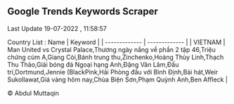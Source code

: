 

## Google Trends Keywords Scraper 
 
Last Update 19-07-2022 , 11:58:57

Country List :
 Name  | Keyword |
| ------------- | ------------- |
| VIETNAM | Man United vs Crystal Palace,Thương ngày nắng về phần 2 tập 46,Triệu chứng cúm A,Giang Còi,Bánh trung thu,Zinchenko,Hoàng Thùy Linh,Thạch Thu Thảo,Giải bóng đá Ngoại hạng Anh,Đặng Văn Lâm,Đấu trí,Dortmund,Jennie (BlackPink,Hải Phòng đấu với Bình Định,Bài hát,Weir Sukollawat,Giá vàng hôm nay,Chùa Biện Sơn,Phạm Quỳnh Anh,Ben Affleck |



© Abdul Muttaqin 
